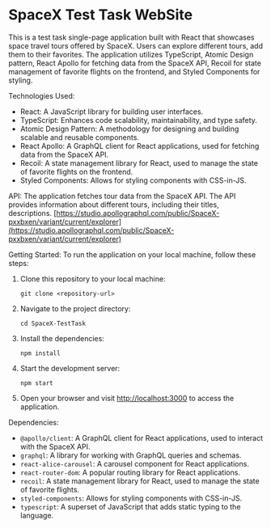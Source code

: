 # SpaceX Test Task WebSite

This is a test task single-page application built with React that showcases space travel tours offered by SpaceX. Users can explore different tours, add them to their favorites. The application utilizes TypeScript, Atomic Design pattern, React Apollo for fetching data from the SpaceX API, Recoil for state management of favorite flights on the frontend, and Styled Components for styling.

Technologies Used:

- React: A JavaScript library for building user interfaces.
- TypeScript: Enhances code scalability, maintainability, and type safety.
- Atomic Design Pattern: A methodology for designing and building scalable and reusable components.
- React Apollo: A GraphQL client for React applications, used for fetching data from the SpaceX API.
- Recoil: A state management library for React, used to manage the state of favorite flights on the frontend.
- Styled Components: Allows for styling components with CSS-in-JS.

API:
The application fetches tour data from the SpaceX API. The API provides information about different tours, including their titles, descriptions.
[https://studio.apollographql.com/public/SpaceX-pxxbxen/variant/current/explorer](https://studio.apollographql.com/public/SpaceX-pxxbxen/variant/current/explorer)

Getting Started:
To run the application on your local machine, follow these steps:

1. Clone this repository to your local machine:

   ```
   git clone <repository-url>
   ```

2. Navigate to the project directory:

   ```
   cd SpaceX-TestTask
   ```

3. Install the dependencies:

   ```
   npm install
   ```

4. Start the development server:

   ```
   npm start
   ```

5. Open your browser and visit [http://localhost:3000](http://localhost:3000) to access the application.

Dependencies:

- `@apollo/client`: A GraphQL client for React applications, used to interact with the SpaceX API.
- `graphql`: A library for working with GraphQL queries and schemas.
- `react-alice-carousel`: A carousel component for React applications.
- `react-router-dom`: A popular routing library for React applications.
- `recoil`: A state management library for React, used to manage the state of favorite flights.
- `styled-components`: Allows for styling components with CSS-in-JS.
- `typescript`: A superset of JavaScript that adds static typing to the language.
